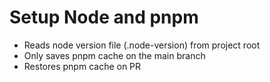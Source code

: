 # Setup Node and pnpm

* Reads node version file (.node-version) from project root
* Only saves pnpm cache on the main branch
* Restores pnpm cache on PR

